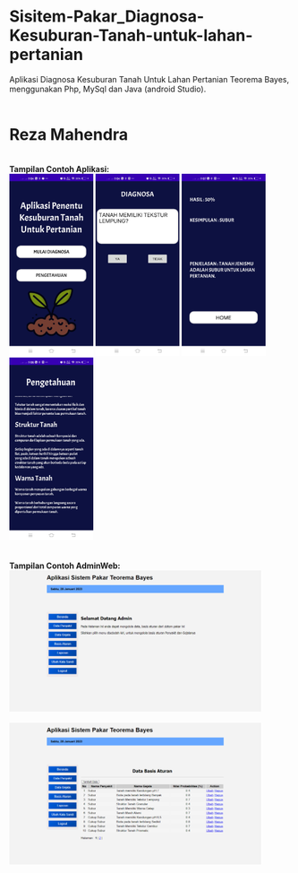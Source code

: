 # Sisitem-Pakar_Diagnosa-Kesuburan-Tanah-untuk-lahan-pertanian
Aplikasi Diagnosa Kesuburan Tanah Untuk Lahan Pertanian Teorema Bayes, menggunakan Php, MySql dan Java (android Studio). 
<br><br>
<h1>Reza Mahendra</h1>
<br><b>Tampilan Contoh Aplikasi:</b><br>
<img
  src="/sample/IMG-20230128-WA0005.jpg"
  alt="Alt text"
  title="Halaman Utama"
  style="display: inline-block; margin: 0 auto; width:150px;">
  <img
  src="/sample/IMG-20230128-WA0001.jpg"
  alt="Alt text"
  title="Halaman Pertanyaan"
  style="display: inline-block; margin: 0 auto; width:150px;">
   <img
  src="/sample/IMG-20230128-WA0010.jpg"
  alt="Alt text"
  title="Halaman hasil"
  style="display: inline-block; margin: 0 auto; width:150px;">
   <img
  src="/sample/IMG-20230128-WA0009.jpg"
  alt="Alt text"
  title="Halaman Pengetahuan"
  style="display: inline-block; margin: 0 auto; width:150px;">
<br><br><br><b>Tampilan Contoh AdminWeb:</b><br>
<img
  src="/sample/admutamasispakkel1.png "
  alt="Alt text"
  title="Halaman Utama"
  style="display: inline-block; margin: 0 auto; width:450px;"><br><br>
  <img
  src="/sample/admsispakkel1.png"
  alt="Alt text"
  title="Halaman Basis Aturan"
  style="display: inline-block; margin: 0 auto; width:450px;">
